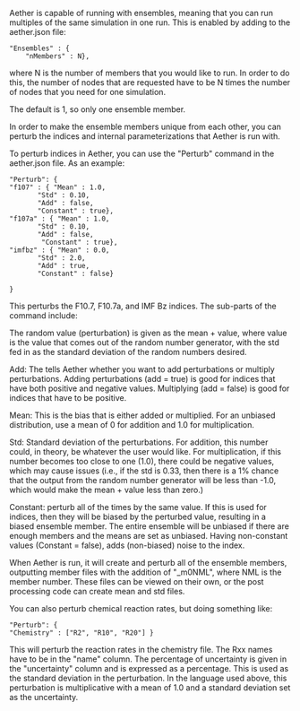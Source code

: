 
Aether is capable of running with ensembles, meaning that you can run
multiples of the same simulation in one run. This is enabled by adding
to the aether.json file:

    "Ensembles" : {
        "nMembers" : N},

where N is the number of members that you would like to run.  In order
to do this, the number of nodes that are requested have to be N times
the number of nodes that you need for one simulation.

The default is 1, so only one ensemble member.

In order to make the ensemble members unique from each other, you can
perturb the indices and internal parameterizations that Aether is run
with.

To perturb indices in Aether, you can use the "Perturb" command in the
aether.json file. As an example:

    "Perturb": {
	"f107" : { "Mean" : 1.0,
		   "Std" : 0.10,
		   "Add" : false,
		   "Constant" : true},
	"f107a" : { "Mean" : 1.0,
		   "Std" : 0.10,
		   "Add" : false,
		    "Constant" : true},
	"imfbz" : { "Mean" : 0.0,
		   "Std" : 2.0,
		   "Add" : true,
		   "Constant" : false}

    }

This perturbs the F10.7, F10.7a, and IMF Bz indices.  The sub-parts of
the command include:

The random value (perturbation) is given as the mean + value, where
value is the value that comes out of the random number generator, with
the std fed in as the standard deviation of the random numbers
desired.

Add: The tells Aether whether you want to add perturbations or
multiply perturbations. Adding perturbations (add = true) is good for
indices that have both positive and negative values. Multiplying (add
= false) is good for indices that have to be positive.

Mean: This is the bias that is either added or multiplied.  For an
unbiased distribution, use a mean of 0 for addition and 1.0 for
multiplication.

Std: Standard deviation of the perturbations.  For addition, this
number could, in theory, be whatever the user would like.  For
multiplication, if this number becomes too close to one (1.0), there
could be negative values, which may cause issues (i.e., if the std is
0.33, then there is a 1% chance that the output from the random number
generator will be less than -1.0, which would make the mean + value
less than zero.)

Constant: perturb all of the times by the same value.  If this is used
for indices, then they will be biased by the perturbed value,
resulting in a biased ensemble member. The entire ensemble will be
unbiased if there are enough members and the means are set as
unbiased.  Having non-constant values (Constant = false), adds
(non-biased) noise to the index.

When Aether is run, it will create and perturb all of the ensemble
members, outputting member files with the addition of "_m0NML", where
NML is the member number.  These files can be viewed on their own, or
the post processing code can create mean and std files.

You can also perturb chemical reaction rates, but doing something like:

    "Perturb": {
	"Chemistry" : ["R2", "R10", "R20"] }

This will perturb the reaction rates in the chemistry file.  The Rxx
names have to be in the "name" column.  The percentage of uncertainty
is given in the "uncertainty" column and is expressed as a percentage.
This is used as the standard deviation in the perturbation.  In the
language used above, this perturbation is multiplicative with a mean
of 1.0 and a standard deviation set as the uncertainty.
